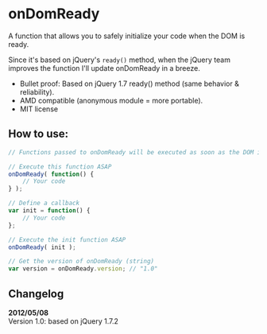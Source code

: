 # onDomReady

A function that allows you to safely initialize your code when the DOM is ready.

Since it's based on jQuery's `ready()` method, when the jQuery team improves the function I'll update onDomReady in a breeze. 

* Bullet proof: Based on jQuery 1.7 ready() method (same behavior & reliability).
* AMD compatible (anonymous module = more portable).
* MIT license

## How to use:

```js
// Functions passed to onDomReady will be executed as soon as the DOM is ready.

// Execute this function ASAP
onDomReady( function() {
    // Your code
} );

// Define a callback
var init = function() {
    // Your code
};

// Execute the init function ASAP
onDomReady( init );

// Get the version of onDomReady (string)
var version = onDomReady.version; // "1.0"
```

## Changelog

**2012/05/08**  
Version 1.0: based on jQuery 1.7.2
